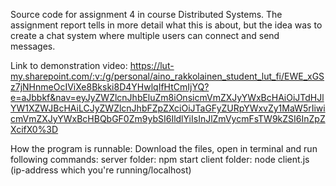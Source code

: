 Source code for assignment 4 in course Distributed Systems. The assignment report tells in more detail what this is about, but the idea was to create a chat system where multiple users can connect and send messages.

Link to demonstration video: https://lut-my.sharepoint.com/:v:/g/personal/aino_rakkolainen_student_lut_fi/EWE_xGSz7jNHnmeOcIViXe8Bkski8D4YHwlqIfHtCmIjYQ?e=aJbbkf&nav=eyJyZWZlcnJhbEluZm8iOnsicmVmZXJyYWxBcHAiOiJTdHJlYW1XZWJBcHAiLCJyZWZlcnJhbFZpZXciOiJTaGFyZURpYWxvZy1MaW5rIiwicmVmZXJyYWxBcHBQbGF0Zm9ybSI6IldlYiIsInJlZmVycmFsTW9kZSI6InZpZXcifX0%3D 


How the program is runnable:
Download the files, open in terminal and run following commands: 
server folder: 
npm start
client folder: 
node client.js (ip-address which you're running/localhost)
